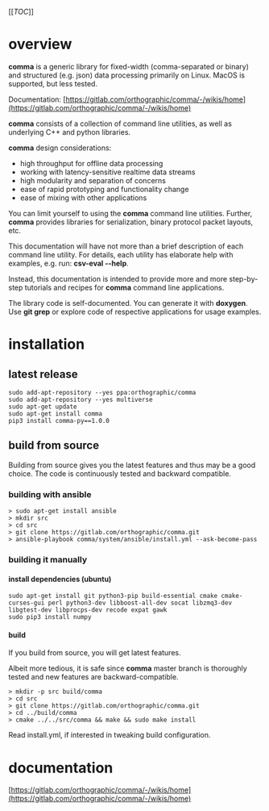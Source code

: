 [[_TOC_]]

# overview

**comma** is a generic library for fixed-width (comma-separated or binary) and structured (e.g. json) data processing primarily on Linux. MacOS is supported, but less tested.

Documentation: [https://gitlab.com/orthographic/comma/-/wikis/home](https://gitlab.com/orthographic/comma/-/wikis/home)

**comma** consists of a collection of command line utilities, as well as underlying C++ and python libraries.

**comma** design considerations:
- high throughput for offline data processing
- working with latency-sensitive realtime data streams
- high modularity and separation of concerns
- ease of rapid prototyping and functionality change
- ease of mixing with other applications

You can limit yourself to using the **comma** command line utilities. Further, **comma** provides libraries for serialization, binary protocol packet layouts, etc.

This documentation will have not more than a brief description of each command line utility. For details, each utility has elaborate help with examples, e.g. run: **csv-eval --help**.

Instead, this documentation is intended to provide more and more step-by-step tutorials and recipes for **comma** command line applications.

The library code is self-documented. You can generate it with **doxygen**. Use **git grep** or explore code of respective applications for usage examples.

# installation

## latest release

```
sudo add-apt-repository --yes ppa:orthographic/comma
sudo add-apt-repository --yes multiverse
sudo apt-get update
sudo apt-get install comma
pip3 install comma-py==1.0.0
```

## build from source

Building from source gives you the latest features and thus may be a good choice. The code is continuously tested and backward compatible.

### building with ansible

```
> sudo apt-get install ansible
> mkdir src
> cd src
> git clone https://gitlab.com/orthographic/comma.git
> ansible-playbook comma/system/ansible/install.yml --ask-become-pass
```

### building it manually
#### install dependencies (ubuntu)
```
sudo apt-get install git python3-pip build-essential cmake cmake-curses-gui perl python3-dev libboost-all-dev socat libzmq3-dev libgtest-dev libprocps-dev recode expat gawk
sudo pip3 install numpy
```
#### build

If you build from source, you will get latest features.

Albeit more tedious, it is safe since **comma** master branch is thoroughly tested and new features are backward-compatible.

```
> mkdir -p src build/comma
> cd src
> git clone https://gitlab.com/orthographic/comma.git
> cd ../build/comma
> cmake ../../src/comma && make && sudo make install
```

Read install.yml, if interested in tweaking build configuration.

# documentation

[https://gitlab.com/orthographic/comma/-/wikis/home](https://gitlab.com/orthographic/comma/-/wikis/home)
